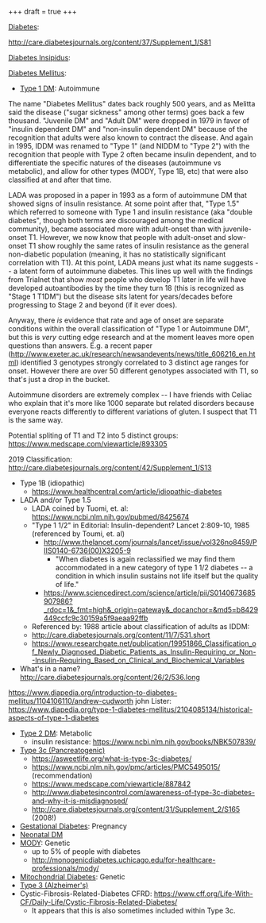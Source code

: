 +++
draft = true
+++



[Diabetes](https://en.wikipedia.org/wiki/Diabetes_(disambiguation)):

http://care.diabetesjournals.org/content/37/Supplement_1/S81

[Diabetes Insipidus](https://en.wikipedia.org/wiki/Diabetes_insipidus):

[Diabetes Mellitus](https://en.wikipedia.org/wiki/Diabetes_mellitus):

* [Type 1 DM](https://en.wikipedia.org/wiki/Diabetes_mellitus_type_1): Autoimmune

The name "Diabetes Mellitus" dates back roughly 500 years, and as Melitta said the disease ("sugar sickness" among other terms) goes back a few thousand.  "Juvenile DM" and "Adult DM" were dropped in 1979 in favor of "insulin dependent DM" and "non-insulin dependent DM" because of the recognition that adults were also known to contract the disease.  And again in 1995, IDDM was renamed to "Type 1" (and NIDDM to "Type 2") with the recognition that people with Type 2 often became insulin dependent, and to differentiate the specific natures of the diseases (autoimmune vs metabolic), and allow for other types (MODY, Type 1B, etc) that were also classified at and after that time.

LADA was proposed in a paper in 1993 as a form of autoimmune DM that showed signs of insulin resistance.  At some point after that, "Type 1.5" which referred to someone with Type 1 and insulin resistance (aka "double diabetes", though both terms are discouraged among the medical community), became associated more with adult-onset than with juvenile-onset T1.  However, we now know that people with adult-onset and slow-onset T1 show roughly the same rates of insulin resistance as the general non-diabetic population (meaning, it has no statistically significant correlation with T1).  At this point, LADA means just what its name suggests -- a latent form of autoimmune diabetes.  This lines up well with the findings from Trialnet that show *most* people who develop T1 later in life will have developed autoantibodies by the time they turn 18 (this is recognized as "Stage 1 T1DM") but the disease sits latent for years/decades before progressing to Stage 2 and beyond (if it ever does).

Anyway, there *is* evidence that rate and age of onset are separate conditions within the overall classification of "Type 1 or Autoimmune DM", but this is *very* cutting edge research and at the moment leaves more open questions than answers.  E.g. a recent paper (http://www.exeter.ac.uk/research/newsandevents/news/title_606216_en.html) identified 3 genotypes strongly correlated to 3 distinct age ranges for onset.  However there are over 50 different genotypes associated with T1, so that's just a drop in the bucket.

Autoimmune disorders are extremely complex -- I have friends with Celiac who explain that it's more like 1000 separate but related disorders because everyone reacts differently to different variations of gluten.  I suspect that T1 is the same way.

Potential spliting of T1 and T2 into 5 distinct groups: https://www.medscape.com/viewarticle/893305

2019 Classification: http://care.diabetesjournals.org/content/42/Supplement_1/S13

  * Type 1B (idiopathic)
    * https://www.healthcentral.com/article/idiopathic-diabetes
  * LADA and/or Type 1.5
    - LADA coined by Tuomi, et. al: https://www.ncbi.nlm.nih.gov/pubmed/8425674
    - "Type 1 1/2" in Editorial: Insulin-dependent? Lancet 2:809-10, 1985
       (referenced by Toumi, et. al)
       * http://www.thelancet.com/journals/lancet/issue/vol326no8459/PIIS0140-6736(00)X3205-9
         - "When diabetes is again reclassified we may find them accommodated in a new category of type 1 1/2 diabetes -- a condition in which insulin sustains not life itself but the quality of life."
       * https://www.sciencedirect.com/science/article/pii/S0140673685907986?_rdoc=1&_fmt=high&_origin=gateway&_docanchor=&md5=b8429449ccfc9c30159a5f9aeaa92ffb
    -  Referenced by:  1988 article about classification of adults as IDDM:
      - http://care.diabetesjournals.org/content/11/7/531.short
      - https://www.researchgate.net/publication/19951866_Classification_of_Newly_Diagnosed_Diabetic_Patients_as_Insulin-Requiring_or_Non--Insulin-Requiring_Based_on_Clinical_and_Biochemical_Variables
  * What's in a name? http://care.diabetesjournals.org/content/26/2/536.long

https://www.diapedia.org/introduction-to-diabetes-mellitus/1104106110/andrew-cudworth
john Lister: https://www.diapedia.org/type-1-diabetes-mellitus/2104085134/historical-aspects-of-type-1-diabetes

* [Type 2 DM](https://en.wikipedia.org/wiki/Diabetes_mellitus_type_2): Metabolic
  * insulin resistance: https://www.ncbi.nlm.nih.gov/books/NBK507839/
* [Type 3c (Pancreatogenic)](https://en.wikipedia.org/wiki/Type_3c_(Pancreatogenic)_Diabetes)
  * https://asweetlife.org/what-is-type-3c-diabetes/
  * https://www.ncbi.nlm.nih.gov/pmc/articles/PMC5495015/ (recommendation)
  * https://www.medscape.com/viewarticle/887842
  * http://www.diabetesincontrol.com/awareness-of-type-3c-diabetes-and-why-it-is-misdiagnosed/
  * http://care.diabetesjournals.org/content/31/Supplement_2/S165 (2008!)
* [Gestational Diabetes](https://en.wikipedia.org/wiki/Gestational_diabetes): Pregnancy
* [Neonatal DM](https://en.wikipedia.org/wiki/Neonatal_diabetes_mellitus)
* [MODY](https://en.wikipedia.org/wiki/Maturity_onset_diabetes_of_the_young): Genetic
  * up to 5% of people with diabetes
  * http://monogenicdiabetes.uchicago.edu/for-healthcare-professionals/mody/
* [Mitochondrial Diabetes](https://en.wikipedia.org/wiki/Diabetes_mellitus_and_deafness): Genetic
* [Type 3 (Alzheimer's)](https://en.wikipedia.org/wiki/Type_3_diabetes)
* Cystic-Fibrosis-Related-Diabetes
CFRD: https://www.cff.org/Life-With-CF/Daily-Life/Cystic-Fibrosis-Related-Diabetes/
  * It appears that this is also sometimes included within Type 3c.

